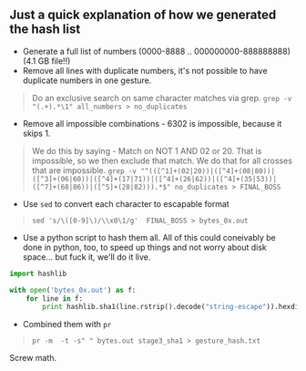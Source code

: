 Just a quick explanation of how we generated the hash list
----------------------------------------------------------

 - Generate a full list of numbers (0000-8888 .. 000000000-888888888) (4.1 GB file!!)
 - Remove all lines with duplicate numbers, it's not possible to have duplicate numbers in one gesture. 
> Do an exclusive search on same character matches via grep.
> `grep -v "(.+).*\1" all_numbers > no_duplicates`
 - Remove all impossible combinations - 6302 is impossible, because it skips 1. 
> We do this by saying - Match on NOT 1 AND 02 or 20. That is impossible, so we then exclude that match. We do that for all crosses that are impossible.
> `grep -v "^(([^1]+(02|20))|([^4]+(08|80))|([^3]+(06|60))|([^4]+(17|71))|([^4]+(26|62))|([^4]+(35|53))|([^7]+(68|86))|([^5]+(28|82))).*$" no_duplicates > FINAL_BOSS`
 - Use `sed` to convert each character to escapable format
> `sed 's/\([0-9]\)/\\x0\1/g'  FINAL_BOSS > bytes_0x.out`
 - Use a python script to hash them all. All of this could coneivably be done in python, too, to speed up things and not worry about disk space... but fuck it, we'll do it live.
```python
import hashlib

with open('bytes_0x.out') as f:
	for line in f:
		print hashlib.sha1(line.rstrip().decode("string-escape")).hexdigest()
```
 - Combined them with `pr`
> `pr -m  -t -s" " bytes.out stage3_sha1 > gesture_hash.txt`




Screw math.
